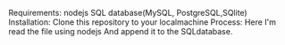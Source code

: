 Requirements:
  nodejs
  SQL database(MySQL, PostgreSQL,SQlite)
Installation:
  Clone this repository to your localmachine
Process:
  Here I'm read the file using nodejs 
  And append it to the SQLdatabase.
 
